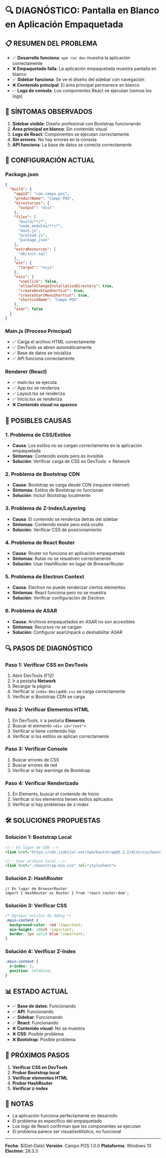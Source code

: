 # 🔍 DIAGNÓSTICO: Pantalla en Blanco en Aplicación Empaquetada

## 📋 RESUMEN DEL PROBLEMA
- ✅ **Desarrollo funciona**: `npm run dev` muestra la aplicación correctamente
- ❌ **Empaquetado falla**: La aplicación empaquetada muestra pantalla en blanco
- ✅ **Sidebar funciona**: Se ve el diseño del sidebar con navegación
- ❌ **Contenido principal**: El área principal permanece en blanco
- ✅ **Logs de consola**: Los componentes React se ejecutan (vemos los logs)

## 🎯 SÍNTOMAS OBSERVADOS
1. **Sidebar visible**: Diseño profesional con Bootstrap funcionando
2. **Área principal en blanco**: Sin contenido visual
3. **Logs de React**: Componentes se ejecutan correctamente
4. **Sin errores**: No hay errores en la consola
5. **API funciona**: La base de datos se conecta correctamente

## 🔧 CONFIGURACIÓN ACTUAL

### Package.json
```json
{
  "build": {
    "appId": "com.campo.pos",
    "productName": "Campo POS",
    "directories": {
      "output": "dist"
    },
    "files": [
      "build/**/*",
      "node_modules/**/*",
      "main.js",
      "preload.js",
      "package.json"
    ],
    "extraResources": [
      "db/init.sql"
    ],
    "win": {
      "target": "nsis"
    },
    "nsis": {
      "oneClick": false,
      "allowToChangeInstallationDirectory": true,
      "createDesktopShortcut": true,
      "createStartMenuShortcut": true,
      "shortcutName": "Campo POS"
    },
    "asar": false
  }
}
```

### Main.js (Proceso Principal)
- ✅ Carga el archivo HTML correctamente
- ✅ DevTools se abren automáticamente
- ✅ Base de datos se inicializa
- ✅ API funciona correctamente

### Renderer (React)
- ✅ main.tsx se ejecuta
- ✅ App.tsx se renderiza
- ✅ Layout.tsx se renderiza
- ✅ Inicio.tsx se renderiza
- ❌ **Contenido visual no aparece**

## 🚨 POSIBLES CAUSAS

### 1. **Problema de CSS/Estilos**
- **Causa**: Los estilos no se cargan correctamente en la aplicación empaquetada
- **Síntomas**: Contenido existe pero es invisible
- **Solución**: Verificar carga de CSS en DevTools → Network

### 2. **Problema de Bootstrap CDN**
- **Causa**: Bootstrap se carga desde CDN (requiere internet)
- **Síntomas**: Estilos de Bootstrap no funcionan
- **Solución**: Incluir Bootstrap localmente

### 3. **Problema de Z-Index/Layering**
- **Causa**: El contenido se renderiza detrás del sidebar
- **Síntomas**: Contenido existe pero está oculto
- **Solución**: Verificar CSS de posicionamiento

### 4. **Problema de React Router**
- **Causa**: Router no funciona en aplicación empaquetada
- **Síntomas**: Rutas no se resuelven correctamente
- **Solución**: Usar HashRouter en lugar de BrowserRouter

### 5. **Problema de Electron Context**
- **Causa**: Electron no puede renderizar ciertos elementos
- **Síntomas**: React funciona pero no se muestra
- **Solución**: Verificar configuración de Electron

### 6. **Problema de ASAR**
- **Causa**: Archivos empaquetados en ASAR no son accesibles
- **Síntomas**: Recursos no se cargan
- **Solución**: Configurar asarUnpack o deshabilitar ASAR

## 🔍 PASOS DE DIAGNÓSTICO

### Paso 1: Verificar CSS en DevTools
1. Abrir DevTools (F12)
2. Ir a pestaña **Network**
3. Recargar la página
4. Verificar si `index-DmviqmEB.css` se carga correctamente
5. Verificar si Bootstrap CDN se carga

### Paso 2: Verificar Elementos HTML
1. En DevTools, ir a pestaña **Elements**
2. Buscar el elemento `<div id="root">`
3. Verificar si tiene contenido hijo
4. Verificar si los estilos se aplican correctamente

### Paso 3: Verificar Console
1. Buscar errores de CSS
2. Buscar errores de red
3. Verificar si hay warnings de Bootstrap

### Paso 4: Verificar Renderizado
1. En Elements, buscar el contenido de Inicio
2. Verificar si los elementos tienen estilos aplicados
3. Verificar si hay problemas de z-index

## 🛠️ SOLUCIONES PROPUESTAS

### Solución 1: Bootstrap Local
```html
<!-- En lugar de CDN -->
<link href="https://cdn.jsdelivr.net/npm/bootstrap@5.3.2/dist/css/bootstrap.min.css" rel="stylesheet">

<!-- Usar archivo local -->
<link href="./bootstrap.min.css" rel="stylesheet">
```

### Solución 2: HashRouter
```tsx
// En lugar de BrowserRouter
import { HashRouter as Router } from 'react-router-dom';
```

### Solución 3: Verificar CSS
```css
/* Agregar estilos de debug */
.main-content {
  background-color: red !important;
  min-height: 100vh !important;
  border: 5px solid blue !important;
}
```

### Solución 4: Verificar Z-Index
```css
.main-content {
  z-index: 1;
  position: relative;
}
```

## 📊 ESTADO ACTUAL
- ✅ **Base de datos**: Funcionando
- ✅ **API**: Funcionando  
- ✅ **Sidebar**: Funcionando
- ✅ **React**: Funcionando
- ❌ **Contenido visual**: No se muestra
- ❌ **CSS**: Posible problema
- ❌ **Bootstrap**: Posible problema

## 🎯 PRÓXIMOS PASOS
1. **Verificar CSS en DevTools**
2. **Probar Bootstrap local**
3. **Verificar elementos HTML**
4. **Probar HashRouter**
5. **Verificar z-index**

## 📝 NOTAS
- La aplicación funciona perfectamente en desarrollo
- El problema es específico del empaquetado
- Los logs de React confirman que los componentes se ejecutan
- El problema parece ser visual/estilístico, no funcional

---
**Fecha**: $(Get-Date)
**Versión**: Campo POS 1.0.0
**Plataforma**: Windows 10
**Electron**: 28.3.3
